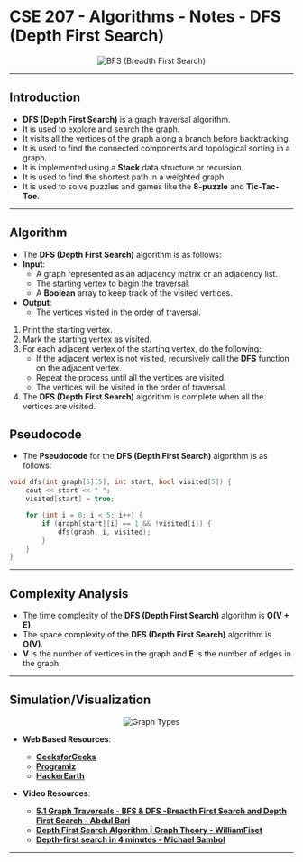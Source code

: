 # **CSE 207 - Algorithms - Notes - DFS (Depth First Search)**

<p align="center">
    <img src="https://upload.wikimedia.org/wikipedia/commons/7/7f/Depth-First-Search.gif" alt="BFS (Breadth First Search)"/>
</p>

---

## **Introduction**

- **DFS (Depth First Search)** is a graph traversal algorithm.
- It is used to explore and search the graph.
- It visits all the vertices of the graph along a branch before backtracking.
- It is used to find the connected components and topological sorting in a graph.
- It is implemented using a **Stack** data structure or recursion.
- It is used to find the shortest path in a weighted graph.
- It is used to solve puzzles and games like the **8-puzzle** and **Tic-Tac-Toe**.

---

## **Algorithm**

- The **DFS (Depth First Search)** algorithm is as follows:
- **Input**:
  - A graph represented as an adjacency matrix or an adjacency list.
  - The starting vertex to begin the traversal.
  - A **Boolean** array to keep track of the visited vertices.
- **Output**:
  - The vertices visited in the order of traversal.

1. Print the starting vertex.
2. Mark the starting vertex as visited.
3. For each adjacent vertex of the starting vertex, do the following:
   - If the adjacent vertex is not visited, recursively call the **DFS** function on the adjacent vertex.
   - Repeat the process until all the vertices are visited.
   - The vertices will be visited in the order of traversal.
4. The **DFS (Depth First Search)** algorithm is complete when all the vertices are visited.

## **Pseudocode**

- The **Pseudocode** for the **DFS (Depth First Search)** algorithm is as follows:

```cpp
void dfs(int graph[5][5], int start, bool visited[5]) {
    cout << start << " ";
    visited[start] = true;

    for (int i = 0; i < 5; i++) {
        if (graph[start][i] == 1 && !visited[i]) {
            dfs(graph, i, visited);
        }
    }
}
```

---

## **Complexity Analysis**

- The time complexity of the **DFS (Depth First Search)** algorithm is **O(V + E)**.
- The space complexity of the **DFS (Depth First Search)** algorithm is **O(V)**.
- **V** is the number of vertices in the graph and **E** is the number of edges in the graph.

---

## **Simulation/Visualization**

<p align="center">
    <img src="https://inginious.org/course/competitive-programming/graphs-dfs/dfs.gif" alt="Graph Types"/>
</p>

- **Web Based Resources**:
  - [**GeeksforGeeks**](https://www.geeksforgeeks.org/depth-first-search-or-dfs-for-a-graph/)
  - [**Programiz**](https://www.programiz.com/dsa/graph-dfs)
  - [**HackerEarth**](https://www.hackerearth.com/practice/algorithms/graphs/depth-first-search/tutorial/)

- **Video Resources**:
  - [**5.1 Graph Traversals - BFS & DFS -Breadth First Search and Depth First Search - Abdul Bari**](https://www.youtube.com/watch?v=pcKY4hjDrxk)
  - [**Depth First Search Algorithm | Graph Theory - WilliamFiset**](https://www.youtube.com/watch?v=7fujbpJ0LB4)
  - [**Depth-first search in 4 minutes - Michael Sambol**](https://www.youtube.com/watch?v=Urx87-NMm6c)

---
